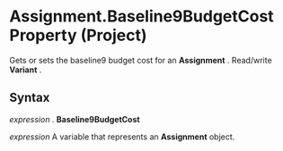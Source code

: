 
# Assignment.Baseline9BudgetCost Property (Project)

Gets or sets the baseline9 budget cost for an  **Assignment** . Read/write **Variant** .


## Syntax

 _expression_ . **Baseline9BudgetCost**

 _expression_ A variable that represents an **Assignment** object.

